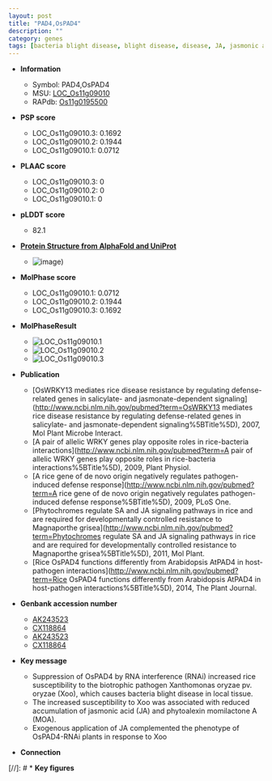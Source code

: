 ```yaml
---
layout: post
title: "PAD4,OsPAD4"
description: ""
category: genes
tags: [bacteria blight disease, blight disease, disease, JA, jasmonic acid]
---
```


* **Information**  
    + Symbol: PAD4,OsPAD4  
    + MSU: [LOC_Os11g09010](http://rice.plantbiology.msu.edu/cgi-bin/ORF_infopage.cgi?orf=LOC_Os11g09010)  
    + RAPdb: [Os11g0195500](http://rapdb.dna.affrc.go.jp/viewer/gbrowse_details/irgsp1?name=Os11g0195500)  

* **PSP score**  
    + LOC_Os11g09010.3: 0.1692 
    + LOC_Os11g09010.2: 0.1944 
    + LOC_Os11g09010.1: 0.0712 

* **PLAAC score**  
    + LOC_Os11g09010.3: 0 
    + LOC_Os11g09010.2: 0 
    + LOC_Os11g09010.1: 0 

* **pLDDT score**
    + 82.1

* **[Protein Structure from AlphaFold and UniProt](https://www.uniprot.org/uniprotkb/A0A0P0Y0L8/entry#structure)**
    + ![image](https://ricepsp.github.io/images/A/AF-A0A0P0Y0L8-F1.png))

* **MolPhase score**
    + LOC_Os11g09010.1: 0.0712
    + LOC_Os11g09010.2: 0.1944
    + LOC_Os11g09010.3: 0.1692

* **MolPhaseResult**
    + ![LOC_Os11g09010.1](https://ricepsp.github.io/pictures/LOC_Os11g/LOC_Os11g09010.1.png)
    + ![LOC_Os11g09010.2](https://ricepsp.github.io/pictures/LOC_Os11g/LOC_Os11g09010.2.png)
    + ![LOC_Os11g09010.3](https://ricepsp.github.io/pictures/LOC_Os11g/LOC_Os11g09010.3.png)

* **Publication**  
    + [OsWRKY13 mediates rice disease resistance by regulating defense-related genes in salicylate- and jasmonate-dependent signaling](http://www.ncbi.nlm.nih.gov/pubmed?term=OsWRKY13 mediates rice disease resistance by regulating defense-related genes in salicylate- and jasmonate-dependent signaling%5BTitle%5D), 2007, Mol Plant Microbe Interact.
    + [A pair of allelic WRKY genes play opposite roles in rice-bacteria interactions](http://www.ncbi.nlm.nih.gov/pubmed?term=A pair of allelic WRKY genes play opposite roles in rice-bacteria interactions%5BTitle%5D), 2009, Plant Physiol.
    + [A rice gene of de novo origin negatively regulates pathogen-induced defense response](http://www.ncbi.nlm.nih.gov/pubmed?term=A rice gene of de novo origin negatively regulates pathogen-induced defense response%5BTitle%5D), 2009, PLoS One.
    + [Phytochromes regulate SA and JA signaling pathways in rice and are required for developmentally controlled resistance to Magnaporthe grisea](http://www.ncbi.nlm.nih.gov/pubmed?term=Phytochromes regulate SA and JA signaling pathways in rice and are required for developmentally controlled resistance to Magnaporthe grisea%5BTitle%5D), 2011, Mol Plant.
    + [Rice OsPAD4 functions differently from Arabidopsis AtPAD4 in host-pathogen interactions](http://www.ncbi.nlm.nih.gov/pubmed?term=Rice OsPAD4 functions differently from Arabidopsis AtPAD4 in host-pathogen interactions%5BTitle%5D), 2014, The Plant Journal.

* **Genbank accession number**  
    + [AK243523](http://www.ncbi.nlm.nih.gov/nuccore/AK243523)
    + [CX118864](http://www.ncbi.nlm.nih.gov/nuccore/CX118864)
    + [AK243523](http://www.ncbi.nlm.nih.gov/nuccore/AK243523)
    + [CX118864](http://www.ncbi.nlm.nih.gov/nuccore/CX118864)

* **Key message**  
    + Suppression of OsPAD4 by RNA interference (RNAi) increased rice susceptibility to the biotrophic pathogen Xanthomonas oryzae pv. oryzae (Xoo), which causes bacteria blight disease in local tissue.
    + The increased susceptibility to Xoo was associated with reduced accumulation of jasmonic acid (JA) and phytoalexin momilactone A (MOA).
    + Exogenous application of JA complemented the phenotype of OsPAD4-RNAi plants in response to Xoo

* **Connection**  

[//]: # * **Key figures**  


